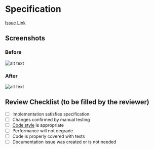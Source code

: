 # Specification

<!--Insert the link to a GitHub issue in (), or describe the changes if there is no issue -->
[Issue Link](/add-your-link-here.tld)

## Screenshots <!-- Optional, very helpful for the reviewer colleagues from other teams -->

### Before

![alt text](https://example.com/before.png)

### After

![alt text](https://example.com/after.png)

## Review Checklist (to be filled by the reviewer)

- [ ] Implementation satisfies specification
- [ ] Changes confirmed by manual testing
- [ ] [Code style](https://github.com/zammad/zammad/blob/develop/doc/developer_manual/standards/code-style-guide.md) is appropriate
- [ ] Performance will not degrade
- [ ] Code is properly covered with tests
- [ ] Documentation issue was created or is not needed
